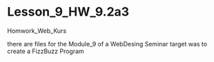 # Lesson_9_HW_9.2a3
Homwork_Web_Kurs

there are files for the Module_9 of a WebDesing Seminar
target was to create a FizzBuzz Program
